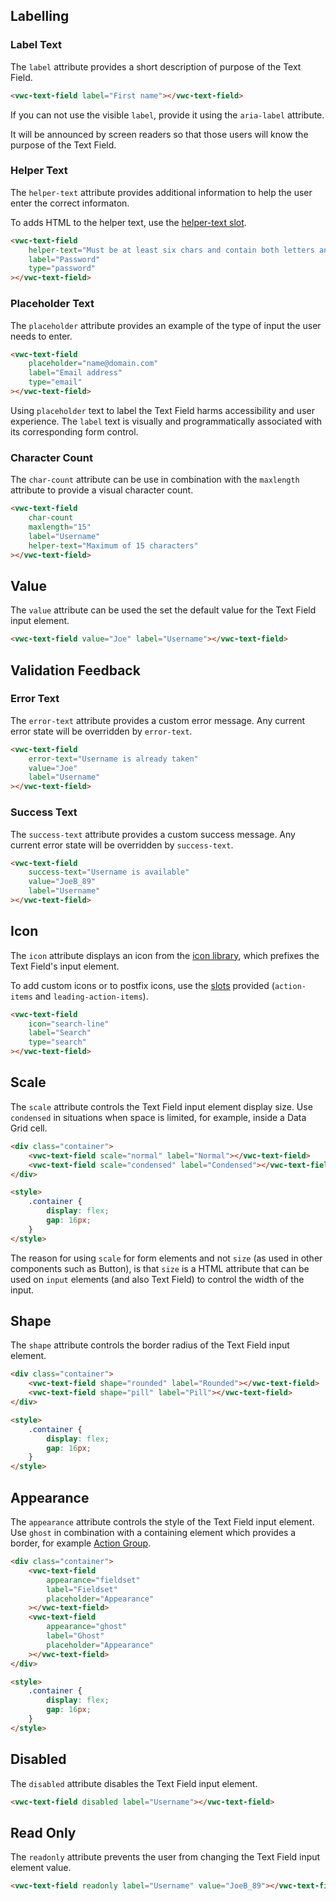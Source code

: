 ## Labelling

### Label Text

The `label` attribute provides a short description of purpose of the Text Field.

```html preview
<vwc-text-field label="First name"></vwc-text-field>
```

<vwc-note connotation="information" icon="info-line" headline="Accessibility note">
	<p>If you can not use the visible <code>label</code>, provide it using the <code>aria-label</code> attribute.</p>
	<p>It will be announced by screen readers so that those users will know the purpose of the Text Field.</p>
</vwc-note>

### Helper Text

The `helper-text` attribute provides additional information to help the user enter the correct informaton.

To adds HTML to the helper text, use the [helper-text slot](/components/text-field/code/#helper-text-slot).

```html preview
<vwc-text-field
	helper-text="Must be at least six chars and contain both letters and numbers"
	label="Password"
	type="password"
></vwc-text-field>
```

### Placeholder Text

The `placeholder` attribute provides an example of the type of input the user needs to enter.

```html preview
<vwc-text-field
	placeholder="name@domain.com"
	label="Email address"
	type="email"
></vwc-text-field>
```

<vwc-note connotation="warning" icon="warning-line" headline="Placeholder text should not be used as a label">
	<p>Using <code>placeholder</code> text to label the Text Field harms accessibility and user experience. The <code>label</code> text is visually and programmatically associated with its corresponding form control.</p>
</vwc-note>

### Character Count

The `char-count` attribute can be use in combination with the `maxlength` attribute to provide a visual character count.

```html preview
<vwc-text-field
	char-count
	maxlength="15"
	label="Username"
	helper-text="Maximum of 15 characters"
></vwc-text-field>
```

## Value

The `value` attribute can be used the set the default value for the Text Field input element.

```html preview
<vwc-text-field value="Joe" label="Username"></vwc-text-field>
```

## Validation Feedback

### Error Text

The `error-text` attribute provides a custom error message. Any current error state will be overridden by `error-text`.

```html preview
<vwc-text-field
	error-text="Username is already taken"
	value="Joe"
	label="Username"
></vwc-text-field>
```

### Success Text

The `success-text` attribute provides a custom success message. Any current error state will be overridden by `success-text`.

```html preview
<vwc-text-field
	success-text="Username is available"
	value="JoeB_89"
	label="Username"
></vwc-text-field>
```

## Icon

The `icon` attribute displays an icon from the [icon library](/icons/icons-gallery), which prefixes the Text Field's input element.

To add custom icons or to postfix icons, use the [slots](/components/text-field/code/#slots) provided (`action-items` and `leading-action-items`).

```html preview
<vwc-text-field
	icon="search-line"
	label="Search"
	type="search"
></vwc-text-field>
```

## Scale

The `scale` attribute controls the Text Field input element display size.
Use `condensed` in situations when space is limited, for example, inside a Data Grid cell.

```html preview
<div class="container">
	<vwc-text-field scale="normal" label="Normal"></vwc-text-field>
	<vwc-text-field scale="condensed" label="Condensed"></vwc-text-field>
</div>

<style>
	.container {
		display: flex;
		gap: 16px;
	}
</style>
```

<vwc-note connotation="information" icon="info-line" headline="Scale instead of Size">
	<p>The reason for using <code>scale</code> for form elements and not <code>size</code> (as used in other components such as Button), is that <code>size</code> is a HTML attribute that can be used on <code>input</code> elements (and also Text Field) to control the width of the input.</p>
</vwc-note>

## Shape

The `shape` attribute controls the border radius of the Text Field input element.

```html preview
<div class="container">
	<vwc-text-field shape="rounded" label="Rounded"></vwc-text-field>
	<vwc-text-field shape="pill" label="Pill"></vwc-text-field>
</div>

<style>
	.container {
		display: flex;
		gap: 16px;
	}
</style>
```

## Appearance

The `appearance` attribute controls the style of the Text Field input element.<br />
Use `ghost` in combination with a containing element which provides a border, for example [Action Group](/components/action-group/).

```html preview
<div class="container">
	<vwc-text-field
		appearance="fieldset"
		label="Fieldset"
		placeholder="Appearance"
	></vwc-text-field>
	<vwc-text-field
		appearance="ghost"
		label="Ghost"
		placeholder="Appearance"
	></vwc-text-field>
</div>

<style>
	.container {
		display: flex;
		gap: 16px;
	}
</style>
```

## Disabled

The `disabled` attribute disables the Text Field input element.

```html preview
<vwc-text-field disabled label="Username"></vwc-text-field>
```

## Read Only

The `readonly` attribute prevents the user from changing the Text Field input element value.

```html preview
<vwc-text-field readonly label="Username" value="JoeB_89"></vwc-text-field>
```
